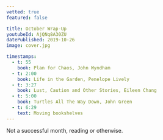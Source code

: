 ```yaml
---
vetted: true
featured: false

title: October Wrap-Up
youtubeId: AjQNq8A30ZU
datePublished: 2019-10-26
image: cover.jpg

timestamps:
  - t: 55
    book: Plan for Chaos, John Wyndham
  - t: 2:00
    book: Life in the Garden, Penelope Lively
  - t: 3:27
    book: Lust, Caution and Other Stories, Eileen Chang
  - t: 5:00
    book: Turtles All The Way Down, John Green
  - t: 6:29
    text: Moving bookshelves
---
```


Not a successful month, reading or otherwise.
